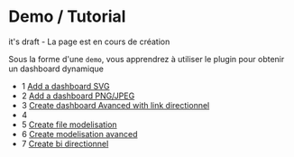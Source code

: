  
# Demo / Tutorial

it's draft - La page est en cours de création

Sous la forme d'une `demo`, vous apprendrez à utiliser le plugin pour obtenir un dashboard dynamique



- 1 [Add a dashboard SVG](tutorial1.md)
- 2 [Add a dashboard PNG/JPEG](tutorial2.md)
- 3 [Create dashboard Avanced with link directionnel](tutorial3.md)
- 4 
- 5 [Create file modelisation](tutorial5.md)
- 6 [Create modelisation avanced](tutorial6.md)
- 7 [Create bi directionnel](tutorial7.md)
